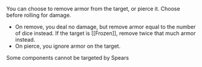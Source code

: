 You can choose to remove armor from the target, or pierce it. Choose before rolling for damage.
- On remove, you deal no damage, but remove armor equal to the number of dice instead. If the target is [[Frozen]], remove twice that much armor instead.
- On pierce, you ignore armor on the target.

Some components cannot be targeted by Spears
